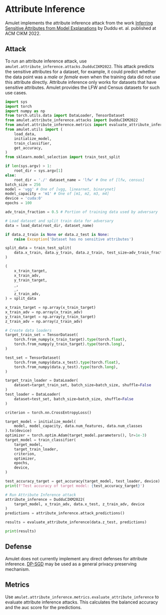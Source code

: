 # Attribute Inference
Amulet implements the attribute inference attack from the work [Inferring Sensitive Attributes from Model Explanations](https://github.com/vasishtduddu/AttInfExplanations) by Duddu et. al. published at ACM CIKM 2022.

## Attack
To run an attribute inference attack, use `amulet.attribute_inference.attacks.DudduCIKM2022`.
This attack predicts the sensitive attributes for a dataset, for example, it could predict whether the data point was a *male* or *female* even when the training data did not use this attribute directly.
Attribute inference only works for datasets that have sensitive attributes.
Amulet provides the LFW and Census datasets for such use cases.

```python
import sys
import torch
import numpy as np
from torch.utils.data import DataLoader, TensorDataset
from amulet.attribute_inference.attacks import DudduCIKM2022
from amulet.attribute_inference.metrics import evaluate_attribute_inference
from amulet.utils import (
    load_data,
    initialize_model,
    train_classifier,
    get_accuracy,
)
from sklearn.model_selection import train_test_split

if len(sys.argv) > 1:
    root_dir = sys.argv[1]
else:
    root_dir = './' dataset_name = 'lfw' # One of [lfw, census]
batch_size = 256
model = 'vgg' # One of [vgg, linearnet, binarynet]
model_capacity = 'm1' # One of [m1, m2, m3, m4]
device = 'cuda:0'
epochs = 100

adv_train_fraction = 0.5 # Portion of training data used by adversary

# Load dataset and split train data for adversary
data = load_data(root_dir, dataset_name)

if data.z_train is None or data.z_test is None:
    raise Exception('Dataset has no sensitive attributes')

split_data = train_test_split(
    data.x_train, data.y_train, data.z_train, test_size=adv_train_fraction
)

(
    x_train_target,
    x_train_adv,
    y_train_target,
    _,
    _,
    z_train_adv,
) = split_data

x_train_target = np.array(x_train_target)
x_train_adv = np.array(x_train_adv)
y_train_target = np.array(y_train_target)
z_train_adv = np.array(z_train_adv)

# Create data loaders
target_train_set = TensorDataset(
    torch.from_numpy(x_train_target).type(torch.float),
    torch.from_numpy(y_train_target).type(torch.long),
)

test_set = TensorDataset(
    torch.from_numpy(data.x_test).type(torch.float),
    torch.from_numpy(data.y_test).type(torch.long),
)

target_train_loader = DataLoader(
    dataset=target_train_set, batch_size=batch_size, shuffle=False
)
test_loader = DataLoader(
    dataset=test_set, batch_size=batch_size, shuffle=False
)

criterion = torch.nn.CrossEntropyLoss()

target_model = initialize_model(
    model, model_capacity, data.num_features, data.num_classes
).to(device)
optimizer = torch.optim.Adam(target_model.parameters(), lr=1e-3)
target_model = train_classifier(
    target_model,
    target_train_loader,
    criterion,
    optimizer,
    epochs,
    device,
)

test_accuracy_target = get_accuracy(target_model, test_loader, device)
print(f'Test accuracy of target model: {test_accuracy_target}')

# Run Attribute Inference attack
attribute_inference = DudduCIKM2022(
    target_model, x_train_adv, data.x_test, z_train_adv, device
)
predictions = attribute_inference.attack_predictions()

results = evaluate_attribute_inference(data.z_test, predictions)

print(results)
```

## Defense
Amulet does not currently implement any direct defenses for attribute inference.
[DP-SGD](https://github.com/ssg-research/amulet/blob/main/docs/module_guide/5_MEMBERSHIP_INFERENCE.md#defense) may be used as a general privacy preserving mechanism.

## Metrics
Use `amulet.attribute_inference.metrics.evaluate_attribute_inference` to evaluate attribute inference attacks.
This calculates the balanced accuracy and the auc score for the predictions.
